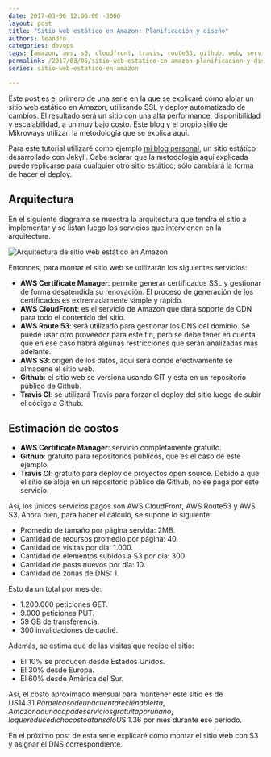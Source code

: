 ```yaml
---
date: 2017-03-06 12:00:00 -3000
layout: post
title: "Sitio web estático en Amazon: Planificación y diseño"
authors: leandro
categories: devops
tags: [amazon, aws, s3, cloudfront, travis, route53, github, web, servicios, jekyll, cloud computing]
permalink: /2017/03/06/sitio-web-estatico-en-amazon-planificacion-y-diseno/
series: sitio-web-estatico-en-amazon

---
```


Este post es el primero de una serie en la que se explicaré cómo alojar un sitio
web estático en Amazon, utilizando SSL y deploy automatizado de cambios. El
resultado será un sitio con una alta performance, disponibilidad y escalabilidad,
a un muy bajo costo. Este blog y el propio sitio de Mikroways utilizan la
metodología que se explica aquí.
<!-- more -->

Para este tutorial utilizaré como ejemplo [mi blog
personal](https://leoditommaso.io), un sitio estático desarrollado con Jekyll.
Cabe aclarar que la metodología aquí explicada puede replicarse para cualquier
otro sitio estático; sólo cambiará la forma de hacer el deploy.

## Arquitectura

En el siguiente diagrama se muestra la arquitectura que tendrá el sitio a
implementar y se listan luego los servicios que intervienen en la arquitectura.

![Arquitectura de sitio web estático en
Amazon](/images/blog/static-website-on-amazon_architecture.png)

Entonces, para montar el sitio web se utilizarán los siguientes servicios:

* **AWS Certificate Manager**: permite generar certificados SSL y gestionar de
  forma desatendida su renovación. El proceso de generación de los certificados
  es extremadamente simple y rápido.
* **AWS CloudFront**: es el servicio de Amazon que dará soporte de CDN para todo
  el contenido del sitio.
* **AWS Route 53**: será utilizado para gestionar los DNS del dominio. Se puede
  usar otro proveedor para este fin, pero se debe tener en cuenta que en ese
  caso habrá algunas restricciones que serán analizadas más adelante.
* **AWS S3**: origen de los datos, aquí será donde efectivamente se almacene el
  sitio web.
* **Github**: el sitio web se versiona usando GIT y está en un repositorio
  público de Github.
* **Travis CI**: se utilizará Travis para forzar el deploy del sitio luego de
  subir el código a Github.

## Estimación de costos

* **AWS Certificate Manager**: servicio completamente gratuito.
* **Github**: gratuito para repositorios públicos, que es el caso de este
  ejemplo.
* **Travis CI**: gratuito para deploy de proyectos open source. Debido a que el
  sitio se aloja en un repositorio público de Github, no se paga por este
  servicio.

Así, los únicos servicios pagos son AWS CloudFront, AWS Route53 y AWS S3. Ahora
bien, para hacer el cálculo, se supone lo siguiente:

* Promedio de tamaño por página servida: 2MB.
* Cantidad de recursos promedio por página: 40.
* Cantidad de visitas por día: 1.000.
* Cantidad de elementos subidos a S3 por día: 300.
* Cantidad de posts nuevos por día: 10.
* Cantidad de zonas de DNS: 1.

Esto da un total por mes de:

* 1.200.000 peticiones GET.
* 9.000 peticiones PUT.
* 59 GB de transferencia.
* 300 invalidaciones de caché.

Además, se estima que de las visitas que recibe el sitio:

* El 10% se producen desde Estados Unidos.
* El 30% desde Europa.
* El 60% desde América del Sur.

Así, el costo aproximado mensual para mantener este sitio es de U$S 14.31. Para
el caso de una cuenta recién abierta, Amazon da una capa de servicios gratuita
por un año, lo que reduce dicho costo a tan sólo U$S 1.36 por mes durante ese
período.

En el próximo post de esta serie explicaré cómo montar el sitio web con S3 y
asignar el DNS correspondiente.
